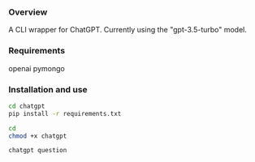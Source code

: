 ### Overview
A CLI wrapper for ChatGPT. Currently using the "gpt-3.5-turbo" model.

### Requirements
openai
pymongo

### Installation and use
```bash
cd chatgpt
pip install -r requirements.txt

cd
chmod +x chatgpt

chatgpt question
```